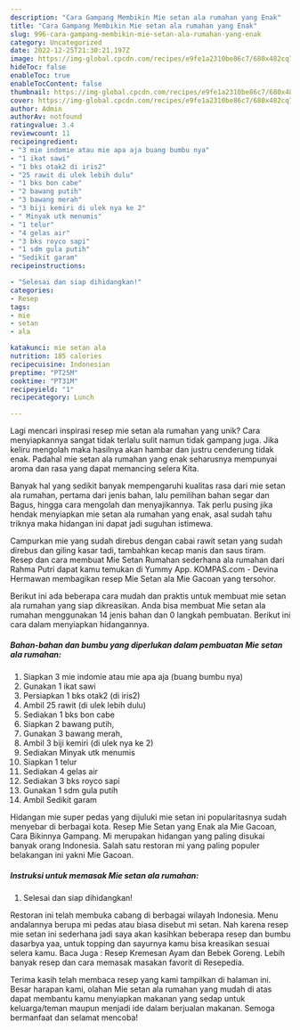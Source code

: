 ```yaml
---
description: "Cara Gampang Membikin Mie setan ala rumahan yang Enak"
title: "Cara Gampang Membikin Mie setan ala rumahan yang Enak"
slug: 996-cara-gampang-membikin-mie-setan-ala-rumahan-yang-enak
category: Uncategorized
date: 2022-12-25T21:30:21.197Z
image: https://img-global.cpcdn.com/recipes/e9fe1a2310be86c7/680x482cq70/mie-setan-ala-rumahan-foto-resep-utama.jpg
hideToc: false
enableToc: true
enableTocContent: false
thumbnail: https://img-global.cpcdn.com/recipes/e9fe1a2310be86c7/680x482cq70/mie-setan-ala-rumahan-foto-resep-utama.jpg
cover: https://img-global.cpcdn.com/recipes/e9fe1a2310be86c7/680x482cq70/mie-setan-ala-rumahan-foto-resep-utama.jpg
author: Admin
authorAv: notfound
ratingvalue: 3.4
reviewcount: 11
recipeingredient:
- "3 mie indomie atau mie apa aja buang bumbu nya"
- "1 ikat sawi"
- "1 bks otak2 di iris2"
- "25 rawit di ulek lebih dulu"
- "1 bks bon cabe"
- "2 bawang putih"
- "3 bawang merah"
- "3 biji kemiri di ulek nya ke 2"
- " Minyak utk menumis"
- "1 telur"
- "4 gelas air"
- "3 bks royco sapi"
- "1 sdm gula putih"
- "Sedikit garam"
recipeinstructions:

- "Selesai dan siap dihidangkan!"
categories:
- Resep
tags:
- mie
- setan
- ala

katakunci: mie setan ala 
nutrition: 185 calories
recipecuisine: Indonesian
preptime: "PT25M"
cooktime: "PT31M"
recipeyield: "1"
recipecategory: Lunch

---
```





Lagi mencari inspirasi resep mie setan ala rumahan yang unik? Cara menyiapkannya sangat tidak terlalu sulit namun tidak gampang juga. Jika keliru mengolah maka hasilnya akan hambar dan justru cenderung tidak enak. Padahal mie setan ala rumahan yang enak seharusnya mempunyai aroma dan rasa yang dapat memancing selera Kita.





Banyak hal yang sedikit banyak mempengaruhi kualitas rasa dari mie setan ala rumahan, pertama dari jenis bahan, lalu pemilihan bahan segar dan Bagus, hingga cara mengolah dan menyajikannya. Tak perlu pusing jika hendak menyiapkan mie setan ala rumahan yang enak,      asal sudah tahu triknya maka hidangan ini dapat jadi suguhan istimewa.














Campurkan mie yang sudah direbus dengan cabai rawit setan yang sudah direbus dan giling kasar tadi, tambahkan kecap manis dan saus tiram. Resep dan cara membuat Mie Setan Rumahan sederhana ala rumahan dari Rahma Putri dapat kamu temukan di Yummy App. KOMPAS.com - Devina Hermawan membagikan resep Mie Setan ala Mie Gacoan yang tersohor.






Berikut ini ada beberapa cara mudah dan praktis untuk membuat mie setan ala rumahan yang siap dikreasikan. Anda bisa membuat Mie setan ala rumahan menggunakan 14 jenis bahan dan 0 langkah pembuatan. Berikut ini cara dalam menyiapkan hidangannya.

<!--inarticleads1-->

##### Bahan-bahan dan bumbu yang diperlukan dalam pembuatan Mie setan ala rumahan:

1. Siapkan 3 mie indomie atau mie apa aja (buang bumbu nya)
1. Gunakan 1 ikat sawi
1. Persiapkan 1 bks otak2 (di iris2)
1. Ambil 25 rawit (di ulek lebih dulu)
1. Sediakan 1 bks bon cabe
1. Siapkan 2 bawang putih,
1. Gunakan 3 bawang merah,
1. Ambil 3 biji kemiri (di ulek nya ke 2)
1. Sediakan  Minyak utk menumis
1. Siapkan 1 telur
1. Sediakan 4 gelas air
1. Sediakan 3 bks royco sapi
1. Gunakan 1 sdm gula putih
1. Ambil Sedikit garam


Hidangan mie super pedas yang dijuluki mie setan ini popularitasnya sudah menyebar di berbagai kota. Resep Mie Setan yang Enak ala Mie Gacoan, Cara Bikinnya Gampang. Mi merupakan hidangan yang paling disukai banyak orang Indonesia. Salah satu restoran mi yang paling populer belakangan ini yakni Mie Gacoan. 

<!--inarticleads2-->

##### Instruksi untuk memasak Mie setan ala rumahan:


1. Selesai dan siap dihidangkan!

Restoran ini telah membuka cabang di berbagai wilayah Indonesia. Menu andalannya berupa mi pedas atau biasa disebut mi setan. Nah karena resep mie setan ini sederhana jadi saya akan kasihkan beberapa resep dan bumbu dasarbya yaa, untuk topping dan sayurnya kamu bisa kreasikan sesuai selera kamu. Baca Juga : Resep Kremesan Ayam dan Bebek Goreng. Lebih banyak resep dan cara memasak masakan favorit di Resepedia. 

Terima kasih telah membaca resep yang kami tampilkan di halaman ini. Besar harapan kami, olahan Mie setan ala rumahan yang mudah di atas dapat membantu kamu menyiapkan makanan yang sedap untuk keluarga/teman maupun menjadi ide dalam berjualan makanan. Semoga bermanfaat dan selamat mencoba!
